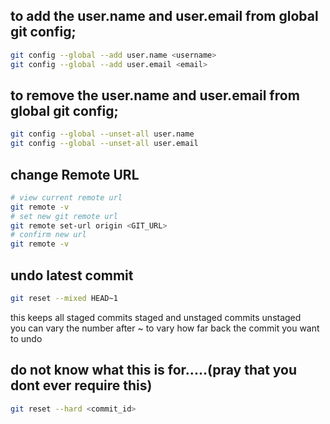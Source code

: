 ## to add the user.name and user.email from global git config;
```bash
git config --global --add user.name <username>
git config --global --add user.email <email>
```

## to remove the user.name and user.email from global git config;
```bash
git config --global --unset-all user.name
git config --global --unset-all user.email
```

## change Remote URL
```bash
# view current remote url
git remote -v 
# set new git remote url
git remote set-url origin <GIT_URL> 
# confirm new url
git remote -v 
```

## undo latest commit 
```bash
git reset --mixed HEAD~1
```
this keeps all staged commits staged and unstaged commits unstaged  
you can vary the number after ~ to vary how far back the commit you want to undo

## do not know what this is for.....(pray that you dont ever require this)
```bash
git reset --hard <commit_id>
```